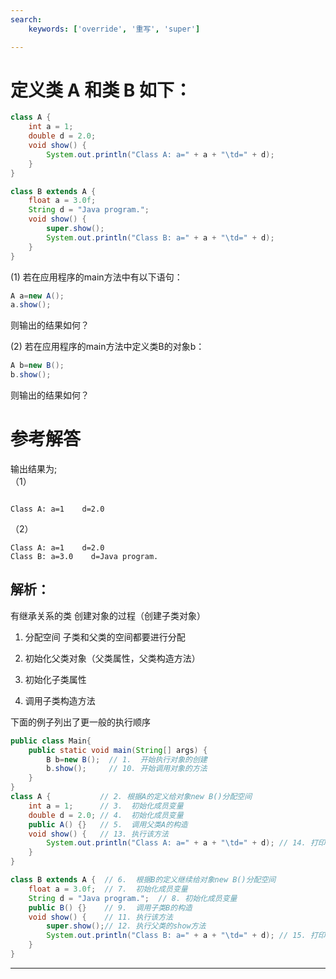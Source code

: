 ```yaml
---
search:
    keywords: ['override', '重写', 'super']

---
```



# 定义类 A 和类 B 如下：

```java
class A {
    int a = 1;
    double d = 2.0;
    void show() {
        System.out.println("Class A: a=" + a + "\td=" + d);
    }
}

class B extends A {
    float a = 3.0f;
    String d = "Java program.";
    void show() {
        super.show();
        System.out.println("Class B: a=" + a + "\td=" + d);
    }
}
```

\(1\) 若在应用程序的main方法中有以下语句：

```java
A a=new A();
a.show();
```

则输出的结果如何？

\(2\) 若在应用程序的main方法中定义类B的对象b：

```java
A b=new B();
b.show();
```

则输出的结果如何？

# 参考解答

输出结果为;  
（1）

```

Class A: a=1    d=2.0 
```

 
（2）


```
Class A: a=1    d=2.0  
Class B: a=3.0    d=Java program.  
```


## 解析：

有继承关系的类 创建对象的过程（创建子类对象）

1. 分配空间 子类和父类的空间都要进行分配

2. 初始化父类对象（父类属性，父类构造方法）

3. 初始化子类属性

4. 调用子类构造方法

下面的例子列出了更一般的执行顺序

```java
public class Main{
    public static void main(String[] args) {
        B b=new B();  // 1.  开始执行对象的创建
        b.show();     // 10. 开始调用对象的方法
    }
}
class A {           // 2. 根据A的定义给对象new B()分配空间
    int a = 1;      // 3.  初始化成员变量
    double d = 2.0; // 4.  初始化成员变量
    public A() {}   // 5.  调用父类A的构造
    void show() {   // 13. 执行该方法
        System.out.println("Class A: a=" + a + "\td=" + d); // 14. 打印
    }
}

class B extends A {  // 6.  根据B的定义继续给对象new B()分配空间
    float a = 3.0f;  // 7.  初始化成员变量
    String d = "Java program.";  // 8. 初始化成员变量
    public B() {}    // 9.  调用子类B的构造
    void show() {    // 11. 执行该方法
        super.show();// 12. 执行父类的show方法
        System.out.println("Class B: a=" + a + "\td=" + d); // 15. 打印
    }
}
```

---




